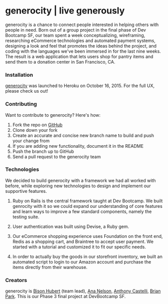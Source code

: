 generocity | live generously
=============================


generocity is a chance to connect people interested in helping others with people in need. Born out of a group project in the final phase of Dev Bootcamp SF, our team spent a week conceptualizing, wireframing, researching eCommerce technologies and automated payment systems, designing a look and feel that promotes the ideas behind the project, and coding with the languages we've been immersed in for the last nine weeks. The result is a web application that lets users shop for pantry items and send them to a donation center in San Francisco, CA.



### Installation
[generocity](https://generocity.herokuapp.com/) was launched to Heroku on October 16, 2015. For the full UX, please check us out!



### Contributing
Want to contribute to generocity? Here's how:
1. Fork the repo on [GitHub](https://github.com/davidbison/generocity)
2. Clone down your fork
3. Create an accurate and concise new branch name to build and push your change from
4. If you are adding new functionality, document it in the README
5. Push the branch up to GitHub
6. Send a pull request to the generocity team



### Technologies
We decided to build generocity with a framework we had all worked with before, while exploring new technologies to design and implement our supportive features.

1. Ruby on Rails is the central framework taught at Dev Bootcamp. We built genrocity with it so we could expand our understanding of core features and learn ways to improve a few standard components, namely the testing suite.

2. User authentication was built using Devise, a Ruby gem.

3. Our eCommerce shopping experience uses Foundation on the front end, Redis as a shopping cart, and Braintree to accept user payment. We started with a tutorial and customized it to fit our specific needs.

4. In order to actually buy the goods in our storefront inventory, we built an automated script to login to our Amazon account and purchase the items directly from their warehouse.



### Creators
generocity is [Bison Hubert](https://github.com/davidbison) (team lead), [Ana Nelson](https://github.com/anaclair), [Anthony Castelli](https://github.com/anthonycastelli01), [Brian Park](https://github.com/br1anp4rk718). This is our Phase 3 final project at DevBootcamp SF.